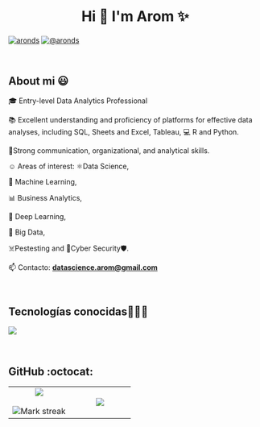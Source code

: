 <h1 align="center">Hi 👋 I'm Arom  ✨ </h1> 

<p align="left">
<a href="" target="blank"><img align="center" src="https://img.shields.io/badge/LinkedIn-0077B5?style=for-the-badge&logo=linkedin&logoColor=white" alt="aronds"/></a>
<a href = "mailto:datascience.arom@gmail.com" target="blank"><img align="center" src="https://img.shields.io/badge/Gmail-D14836?style=for-the-badge&logo=gmail&logoColor=white" alt="@aronds"  /></a>
</p>
<br>
<h2>About mi 😃</h2>
<!--Intro start-->

<p align="left">
🎓 Entry-level Data Analytics Professional

📚 Excellent understanding and proficiency of platforms for effective data analyses, including SQL, Sheets and Excel, Tableau, 💻 R and Python. 

📝Strong communication, organizational, and analytical skills.

☺️ Areas of interest: 
⚛️Data Science,
<p></p>
🤖 Machine Learning,
<p></p>
📊 Business Analytics, 
<p></p>
🧠 Deep Learning,
<p></p>
💾 Big Data,
<p></p>
☠️Pestesting and 🔐Cyber Security🛡️. 

📫 Contacto: **datascience.arom@gmail.com**
<!--Intro end-->
  </p>
<br>

<h2 >Tecnologías conocidas👨🏻‍💻</h2>
<!--tech stack icons-->
<p align="left">
  <a href="https://skillicons.dev">
    <img src="https://skillicons.dev/icons?i=linux,py,r,java,pytorch,html,d3,css,js,mysql,sqlite,postgres,git,github,vscode,md,kali&perline=12" />
  </a>
</p>
<br>

<h2>GitHub :octocat:</h2>
<!--- stats & Trophy (start) -->
<p align="center">
  <!--- stats (start) -->
<table align="center">
<tr border="none">
<td width="50%" align="center">
  
  <img  align="center"  src="https://github-readme-stats.vercel.app/api?username=aronds&theme=dark&show_icons=true&count_private=true" />
  <br></br>
  <img  title="🔥 Get streak stats for your profile at git.io/streak-stats" alt="Mark streak" src="https://github-readme-streak-stats.herokuapp.com/?user=aronds&theme=dark&hide_border=false" /> 
</td>

<td width="50%" align="center">

  <img  align="center"  src="https://github-readme-stats.anuraghazra1.vercel.app/api/top-langs/?username=aronds&theme=dark&hide_border=false&no-bg=true&no-frame=true&langs_count=10"/>
  
  </td>
</tr>
</table>
<!--- stats (end) -->
